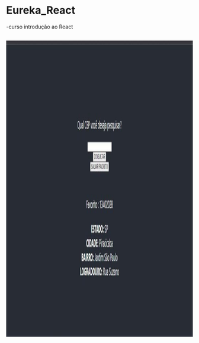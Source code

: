 # Eureka_React

-curso introdução ao React
##

<img align="center" alt="Elizabeth-Js" height="800" width="900" src="https://github.com/elizabethesantos/Eureka_React/blob/main/consultaCep.jpeg">
 
